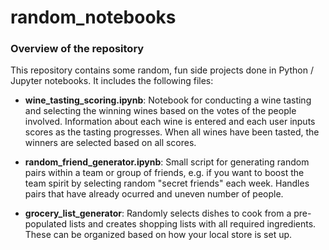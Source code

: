 # random_notebooks

### Overview of the repository

This repository contains some random, fun side projects done in Python / Jupyter notebooks. It includes the following files:

- **wine_tasting_scoring.ipynb**: Notebook for conducting a wine tasting and selecting the winning wines based on the votes of the people involved. Information about each wine is entered and each user inputs scores as the tasting progresses. When all wines have been tasted, the winners are selected based on all scores.  

- **random_friend_generator.ipynb**: Small script for generating random pairs within a team or group of friends, e.g. if you want to boost the team spirit by selecting random "secret friends" each week. Handles pairs that have already ocurred and uneven number of people.

- **grocery_list_generator**: Randomly selects dishes to cook from a pre-populated lists and creates shopping lists with all required ingredients. These can be organized based on how your local store is set up.
